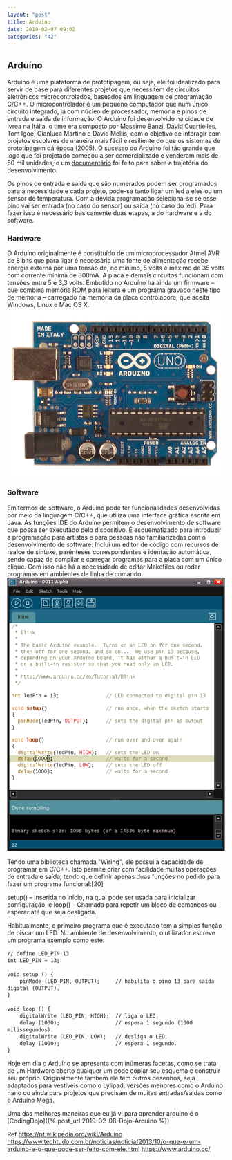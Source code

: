 ```yaml
---
layout: "post"
title: Arduino
date: 2019-02-07 09:02
categories: "42"
---
```



## Arduíno

Arduíno é uma plataforma de prototipagem, ou seja, ele foi idealizado para servir de base para diferentes projetos que necessitem de circuitos eletrônicos microcontrolados, baseados em linguagem de programação C/C++. 
O microcontrolador é um pequeno computador que num único circuito integrado, já com núcleo de processador, memória e pinos de entrada e saída de informação.
O Arduíno foi desenvolvido na cidade de Ivrea na Itália, o time era composto por Massimo Banzi, David Cuartielles, Tom Igoe, Gianluca Martino e David Mellis, com o objetivo de interagir com projetos escolares de maneira mais fácil e resiliente do que os sistemas de prototipagem dá época (2005).
O sucesso do Arduíno foi tão grande que logo que foi projetado começou a ser comercializado e venderam mais de 50 mil unidades, e um [documentário](http://vimeo.com/18539129) foi feito para sobre a trajetória do desenvolvimento.


Os pinos de entrada e saída que são numerados podem ser programados para a necessidade e cada projeto, pode-se tanto ligar um led a eles ou um sensor de temperatura. Com a devida programação seleciona-se se esse pino vai ser entrada (no caso do sensor) ou saída (no caso do led). Para fazer isso é necessário basicamente duas etapas, a do hardware e a do software.

### Hardware

O Arduíno originalmente é constituído de um microprocessador Atmel AVR de 8 bits que para ligar é necessária uma fonte de alimentação recebe energia externa por uma tensão de, no mínimo, 5 volts e máximo de 35 volts com corrente mínima de 300mA. A placa e demais circuitos funcionam com tensões entre 5 e 3,3 volts. Embutido no Arduíno há ainda um firmware – que combina memória ROM para leitura e um programa gravado neste tipo de memória – carregado na memória da placa controladora, que aceita Windows, Linux e Mac OS X.
  ![](/assets/images/arduino.jpg)

### Software

Em termos de software, o Arduíno pode ter funcionalidades desenvolvidas por meio da linguagem C/C++, que utiliza uma interface gráfica escrita em Java. As funções IDE do Arduíno permitem o desenvolvimento de software que possa ser executado pelo dispositivo.
É esquematizado para introduzir a programação para artistas e para pessoas não familiarizadas com o desenvolvimento de software. Inclui um editor de código com recursos de realce de sintaxe, parênteses correspondentes e identação automática, sendo capaz de compilar e carregar programas para a placa com um único clique. Com isso não há a necessidade de editar Makefiles ou rodar programas em ambientes de linha de comando.
![](/assets/images//Arduino_IDE_-_v0011_Alpha.png)

Tendo uma biblioteca chamada "Wiring", ele possui a capacidade de programar em C/C++. Isto permite criar com facilidade muitas operações de entrada e saída, tendo que definir apenas duas funções no pedido para fazer um programa funcional:[20]

setup() – Inserida no início, na qual pode ser usada para inicializar configuração, e
loop() – Chamada para repetir um bloco de comandos ou esperar até que seja desligada.

Habitualmente, o primeiro programa que é executado tem a simples função de piscar um LED. No ambiente de desenvolvimento, o utilizador escreve um programa exemplo como este:


	// define LED_PIN 13
	int LED_PIN = 13;
	
	void setup () {
	    pinMode (LED_PIN, OUTPUT);     // habilita o pino 13 para saída digital (OUTPUT).
	}
	
	void loop () {
	    digitalWrite (LED_PIN, HIGH);  // liga o LED.
	    delay (1000);                  // espera 1 segundo (1000 milissegundos).
	    digitalWrite (LED_PIN, LOW);   // desliga o LED.
	    delay (1000);                  // espera 1 segundo.
	}
	


Hoje em dia o Arduíno se apresenta com inúmeras facetas, como se trata de um Hardware aberto qualquer um pode copiar seu esquema e construir seu próprio. Originalmente também ele tem outros desenhos, seja adaptados para vestíveis como o Lylipad, versões menores como o Arduíno nano ou ainda para projetos que precisam de muitas entradas/sáidas como o Arduíno Mega.

Uma das melhores maneiras que eu já vi para aprender arduino é o [CodingDojo]({% post_url 2019-02-08-Dojo-Arduino %})


Ref
<https://pt.wikipedia.org/wiki/Arduino>
<https://www.techtudo.com.br/noticias/noticia/2013/10/o-que-e-um-arduino-e-o-que-pode-ser-feito-com-ele.html>
<https://www.arduino.cc/>

